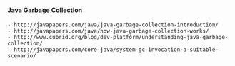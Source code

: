 #### Java Garbage Collection
	- http://javapapers.com/java/java-garbage-collection-introduction/
	- http://javapapers.com/java/how-java-garbage-collection-works/
	- http://www.cubrid.org/blog/dev-platform/understanding-java-garbage-collection/
	- http://javapapers.com/core-java/system-gc-invocation-a-suitable-scenario/
